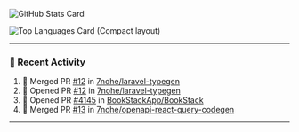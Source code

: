![GitHub Stats Card](https://github-readme-stats.vercel.app/api?username=7nohe&count_private=true&theme=react)

![Top Languages Card (Compact layout)](https://github-readme-stats.vercel.app/api/top-langs/?username=7nohe&layout=compact&theme=react)

---

### :koala: Recent Activity

<!--START_SECTION:activity-->
1. 🎉 Merged PR [#12](https://github.com/7nohe/laravel-typegen/pull/12) in [7nohe/laravel-typegen](https://github.com/7nohe/laravel-typegen)
2. 💪 Opened PR [#12](https://github.com/7nohe/laravel-typegen/pull/12) in [7nohe/laravel-typegen](https://github.com/7nohe/laravel-typegen)
3. 💪 Opened PR [#4145](https://github.com/BookStackApp/BookStack/pull/4145) in [BookStackApp/BookStack](https://github.com/BookStackApp/BookStack)
4. 🎉 Merged PR [#13](https://github.com/7nohe/openapi-react-query-codegen/pull/13) in [7nohe/openapi-react-query-codegen](https://github.com/7nohe/openapi-react-query-codegen)
<!--END_SECTION:activity-->

---
